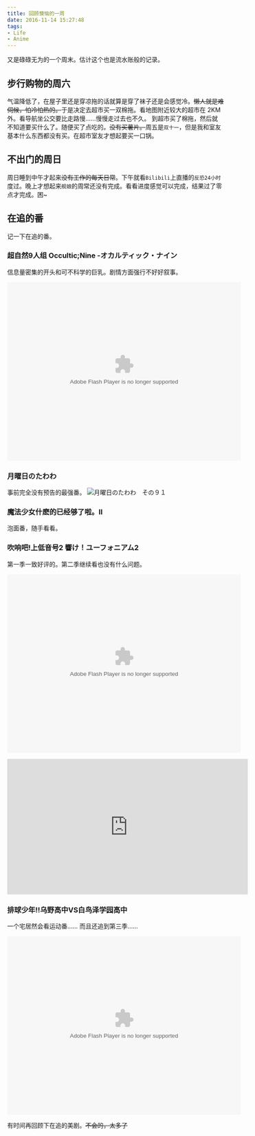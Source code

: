 ```yaml
---
title: 回顾懊恼的一周
date: 2016-11-14 15:27:48
tags:
- Life
- Anime
---
```

又是碌碌无为的一个周末。估计这个也是流水账般的记录。
<!--more-->

## 步行购物的周六
气温降低了，在屋子里还是穿凉拖的话就算是穿了袜子还是会感觉冷。~~懒人就是难伺候，怕冷怕热的。~~于是决定去超市买一双棉拖。看地图附近较大的超市在 2KM 外。看导航坐公交要比走路慢……慢慢走过去也不久。
到超市买了棉拖，然后就不知道要买什么了。随便买了点吃的。~~没有买薯片。~~周五是`双十一`，但是我和室友基本什么东西都没有买。在超市室友才想起要买一口锅。

## 不出门的周日
周日睡到中午才起来~~没有工作的每天日常~~。下午就看`Bilibili`上直播的`反恐24小时`度过。晚上才想起来`舰娘`的周常还没有完成。看看进度感觉可以完成，结果过了零点才完成。困~

## 在追的番
记一下在追的番。
### 超自然9人组 Occultic;Nine -オカルティック・ナイン
信息量密集的开头和可不科学的巨乳。剧情方面强行不好好叙事。

<embed height="415" width="544" quality="high" allowfullscreen="true" type="application/x-shockwave-flash" src="http://static.hdslb.com/miniloader.swf" flashvars="aid=5786462&page=1" pluginspage="http://www.adobe.com/shockwave/download/download.cgi?P1_Prod_Version=ShockwaveFlash"></embed>

### 月曜日のたわわ
事前完全没有预告的最强番。
![月曜日のたわわ　その９１](https://pbs.twimg.com/media/CxLW6AIUUAAX-dc.png)

### 魔法少女什麽的已经够了啦。Ⅱ
泡面番，随手看看。

### 吹响吧!上低音号2 響け！ユーフォニアム2
第一季一致好评的。第二季继续看也没有什么问题。

<embed height="415" width="544" quality="high" allowfullscreen="true" type="application/x-shockwave-flash" src="http://static.hdslb.com/miniloader.swf" flashvars="aid=6323026&page=1" pluginspage="http://www.adobe.com/shockwave/download/download.cgi?P1_Prod_Version=ShockwaveFlash"></embed>

<iframe width="560" height="315" src="https://www.youtube.com/embed/BP9sv24lPLI" frameborder="0" allowfullscreen></iframe>

### 排球少年!!乌野高中VS白鸟泽学园高中
一个宅居然会看运动番……
而且还追到第三季……

<embed height="415" width="544" quality="high" allowfullscreen="true" type="application/x-shockwave-flash" src="http://static.hdslb.com/miniloader.swf" flashvars="aid=1832646&page=1" pluginspage="http://www.adobe.com/shockwave/download/download.cgi?P1_Prod_Version=ShockwaveFlash"></embed>

有时间再回顾下在追的美剧。~~不会的，太多了~~